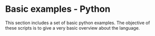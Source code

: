 # Basic examples - Python

This section includes a set of basic python examples. The objective of these
scripts is to give a very basic overview about the language.
